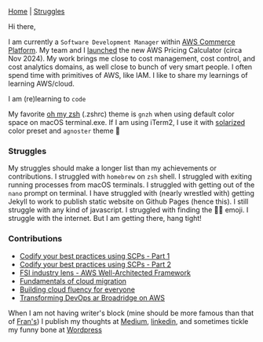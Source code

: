 

[Home](/README.md) | [Struggles](/struggles.md)


Hi there,

I am currently a `Software Development Manager` within [AWS Commerce Platform](https://www.amazon.jobs/en/landing_pages/aws-commerce-platform). My team and I [launched](https://aws.amazon.com/about-aws/whats-new/2024/11/aws-pricing-calculator-estimates-purchase-commitments-discounts/) the new AWS Pricing Calculator (circa Nov 2024). My work brings me close to cost management, cost control, and cost analytics domains, as well close to bunch of very smart people. I often spend time with primitives of AWS, like IAM. I like to share my learnings of learning AWS/cloud. 

I am (re)learning to `code`

My favorite [oh my zsh](https://ohmyz.sh/) (.zshrc) theme is `gnzh` when using default color space on macOS terminal.exe. If I am using iTerm2, I use it with [solarized](https://github.com/altercation/solarized) color preset and `agnoster` theme 🥇

### Struggles

My struggles should make a longer list than my achievements or contributions. I struggled with `homebrew` on `zsh` shell. I struggled with exiting running processes from macOS terminals. I struggled with getting out of the `nano` prompt on terminal. I have struggled with (nearly wrestled with) getting Jekyll to work to publish static website on Github Pages (hence this). I still struggle with any kind of javascript. I struggled with finding the 🤷‍♂️ emoji. I struggle with the internet. But I am getting there, hang tight! 

### Contributions
* [Codify your best practices using SCPs - Part 1](https://lnkd.in/eQa7QcSB)
* [Codify your best practices using SCPs - Part 2](https://lnkd.in/eNNDjqgj)
* [FSI industry lens - AWS Well-Architected Framework](https://d1.awsstatic.com/whitepapers/architecture/wellarchitected-Financial-Services-Industry-Lens.pdf)
* [Fundamentals of cloud migration](https://acloudguru.com/blog/business/the-fundamentals-of-cloud-migration)
* [Building cloud fluency for everyone](https://acloudguru.com/blog/business/how-to-build-a-cloud-fluency-program-for-everyone)
* [Transforming DevOps ar Broadridge on AWS](https://aws.amazon.com/blogs/devops/transforming-devops-for-a-fintech-on-aws/) 

When I am not having writer's block (mine should be more famous than that of [Fran's](https://www.theguardian.com/books/2021/aug/28/fran-lebowitz-if-people-disagree-with-me-so-what)) I publish my thoughts at [Medium](https://somchat.medium.com/), [linkedin](https://www.linkedin.com/in/somsubhrochatterjee/), and sometimes tickle my funny bone at [Wordpress](https://scnotmycupoftea.wordpress.com/)
